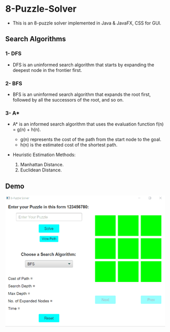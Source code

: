 # 8-Puzzle-Solver
- This is an 8-puzzle solver implemented in Java & JavaFX, CSS for GUI.

## Search Algorithms
### 1- DFS
- DFS is an uninformed search algorithm that starts by expanding the deepest node in the frontier first.
    
### 2- BFS
- BFS is an uninformed search algorithm that expands the root first, followed by all the successors of the root, and so on.
    
### 3- A*
- A* is an informed search algorithm that uses the evaluation function f(n) = g(n) + h(n).
    - g(n) represents the cost of the path from the start node to the goal.
    - h(n) is the estimated cost of the shortest path.
    
- Heuristic Estimation Methods:
    1. Manhattan Distance.
    2. Euclidean Distance.
    
## Demo
![Program in Action](demo/demo.gif)